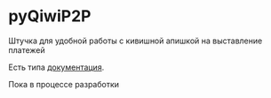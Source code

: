 # pyQiwiP2P
Штучка для удобной работы с кивишной апишкой на выставление платежей

Есть типа [документация](https://pyqiwip2p.readthedocs.io/ru/latest/). 

Пока в процессе разработки
